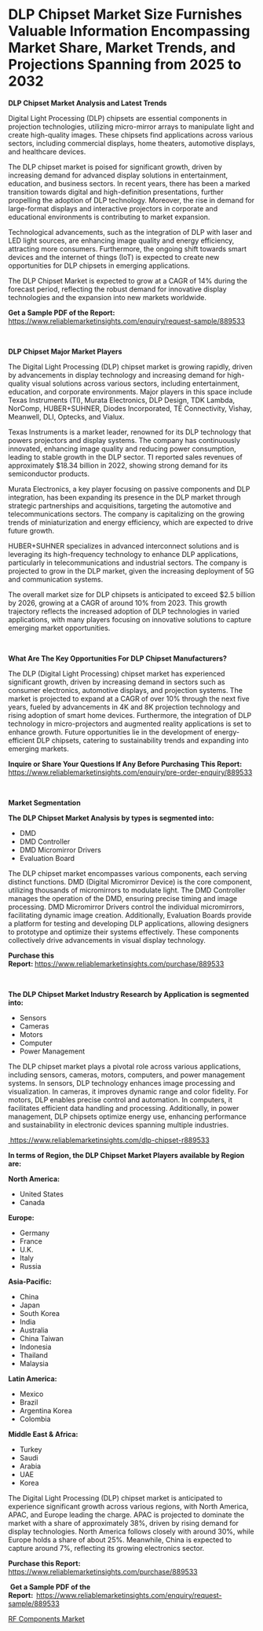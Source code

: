 <p><h1>DLP Chipset Market Size Furnishes Valuable Information Encompassing Market Share, Market Trends, and Projections Spanning from 2025 to 2032</h1></p><p><strong>DLP Chipset Market Analysis and Latest Trends</strong></p>
<p><p>Digital Light Processing (DLP) chipsets are essential components in projection technologies, utilizing micro-mirror arrays to manipulate light and create high-quality images. These chipsets find applications across various sectors, including commercial displays, home theaters, automotive displays, and healthcare devices.</p><p>The DLP chipset market is poised for significant growth, driven by increasing demand for advanced display solutions in entertainment, education, and business sectors. In recent years, there has been a marked transition towards digital and high-definition presentations, further propelling the adoption of DLP technology. Moreover, the rise in demand for large-format displays and interactive projectors in corporate and educational environments is contributing to market expansion.</p><p>Technological advancements, such as the integration of DLP with laser and LED light sources, are enhancing image quality and energy efficiency, attracting more consumers. Furthermore, the ongoing shift towards smart devices and the internet of things (IoT) is expected to create new opportunities for DLP chipsets in emerging applications.</p><p>The DLP Chipset Market is expected to grow at a CAGR of 14% during the forecast period, reflecting the robust demand for innovative display technologies and the expansion into new markets worldwide.</p></p>
<p><strong>Get a Sample PDF of the Report:&nbsp;</strong> <a href="https://www.reliablemarketinsights.com/enquiry/request-sample/889533?utm_campaign=2133&utm_medium=2&utm_source=Github&utm_content=ia&utm_term=10022025&utm_id=dlp-chipset">https://www.reliablemarketinsights.com/enquiry/request-sample/889533</a></p>
<p>&nbsp;</p>
<p><strong>DLP Chipset Major Market Players</strong></p>
<p><p>The Digital Light Processing (DLP) chipset market is growing rapidly, driven by advancements in display technology and increasing demand for high-quality visual solutions across various sectors, including entertainment, education, and corporate environments. Major players in this space include Texas Instruments (TI), Murata Electronics, DLP Design, TDK Lambda, NorComp, HUBER+SUHNER, Diodes Incorporated, TE Connectivity, Vishay, Meanwell, DLI, Optecks, and Vialux.</p><p>Texas Instruments is a market leader, renowned for its DLP technology that powers projectors and display systems. The company has continuously innovated, enhancing image quality and reducing power consumption, leading to stable growth in the DLP sector. TI reported sales revenues of approximately $18.34 billion in 2022, showing strong demand for its semiconductor products.</p><p>Murata Electronics, a key player focusing on passive components and DLP integration, has been expanding its presence in the DLP market through strategic partnerships and acquisitions, targeting the automotive and telecommunications sectors. The company is capitalizing on the growing trends of miniaturization and energy efficiency, which are expected to drive future growth.</p><p>HUBER+SUHNER specializes in advanced interconnect solutions and is leveraging its high-frequency technology to enhance DLP applications, particularly in telecommunications and industrial sectors. The company is projected to grow in the DLP market, given the increasing deployment of 5G and communication systems.</p><p>The overall market size for DLP chipsets is anticipated to exceed $2.5 billion by 2026, growing at a CAGR of around 10% from 2023. This growth trajectory reflects the increased adoption of DLP technologies in varied applications, with many players focusing on innovative solutions to capture emerging market opportunities.</p></p>
<p>&nbsp;</p>
<p><strong>What Are The Key Opportunities For DLP Chipset Manufacturers?</strong></p>
<p><p>The DLP (Digital Light Processing) chipset market has experienced significant growth, driven by increasing demand in sectors such as consumer electronics, automotive displays, and projection systems. The market is projected to expand at a CAGR of over 10% through the next five years, fueled by advancements in 4K and 8K projection technology and rising adoption of smart home devices. Furthermore, the integration of DLP technology in micro-projectors and augmented reality applications is set to enhance growth. Future opportunities lie in the development of energy-efficient DLP chipsets, catering to sustainability trends and expanding into emerging markets.</p></p>
<p><strong>Inquire or Share Your Questions If Any Before Purchasing This Report:</strong> <a href="https://www.reliablemarketinsights.com/enquiry/pre-order-enquiry/889533?utm_campaign=2133&utm_medium=2&utm_source=Github&utm_content=ia&utm_term=10022025&utm_id=dlp-chipset">https://www.reliablemarketinsights.com/enquiry/pre-order-enquiry/889533</a></p>
<p>&nbsp;</p>
<p><strong>Market Segmentation</strong></p>
<p><strong>The DLP Chipset Market Analysis by types is segmented into:</strong></p>
<p><ul><li>DMD</li><li>DMD Controller</li><li>DMD Micromirror Drivers</li><li>Evaluation Board</li></ul></p>
<p><p>The DLP chipset market encompasses various components, each serving distinct functions. DMD (Digital Micromirror Device) is the core component, utilizing thousands of micromirrors to modulate light. The DMD Controller manages the operation of the DMD, ensuring precise timing and image processing. DMD Micromirror Drivers control the individual micromirrors, facilitating dynamic image creation. Additionally, Evaluation Boards provide a platform for testing and developing DLP applications, allowing designers to prototype and optimize their systems effectively. These components collectively drive advancements in visual display technology.</p></p>
<p><strong>Purchase this Report:&nbsp;</strong><a href="https://www.reliablemarketinsights.com/purchase/889533?utm_campaign=2133&utm_medium=2&utm_source=Github&utm_content=ia&utm_term=10022025&utm_id=dlp-chipset">https://www.reliablemarketinsights.com/purchase/889533</a></p>
<p>&nbsp;</p>
<p><strong>The DLP Chipset Market Industry Research by Application is segmented into:</strong></p>
<p><ul><li>Sensors</li><li>Cameras</li><li>Motors</li><li>Computer</li><li>Power Management</li></ul></p>
<p><p>The DLP chipset market plays a pivotal role across various applications, including sensors, cameras, motors, computers, and power management systems. In sensors, DLP technology enhances image processing and visualization. In cameras, it improves dynamic range and color fidelity. For motors, DLP enables precise control and automation. In computers, it facilitates efficient data handling and processing. Additionally, in power management, DLP chipsets optimize energy use, enhancing performance and sustainability in electronic devices spanning multiple industries.</p></p>
<p><a href="https://www.reliablemarketinsights.com/dlp-chipset-r889533?utm_campaign=2133&utm_medium=2&utm_source=Github&utm_content=ia&utm_term=10022025&utm_id=dlp-chipset">&nbsp;https://www.reliablemarketinsights.com/dlp-chipset-r889533</a></p>
<p><strong>In terms of Region, the DLP Chipset Market Players available by Region are:</strong></p>
<p>
    <p> <strong> North America: </strong>
        <ul>
            <li>United States</li>
            <li>Canada</li>
        </ul>
        </p> 
    <p> <strong> Europe: </strong>
        <ul>
            <li>Germany</li>
            <li>France</li>
            <li>U.K.</li>
            <li>Italy</li>
            <li>Russia</li>
        </ul>
        </p> 
    <p> <strong> Asia-Pacific: </strong>
        <ul>
            <li>China</li>
            <li>Japan</li>
            <li>South Korea</li>
            <li>India</li>
            <li>Australia</li>
            <li>China Taiwan</li>
            <li>Indonesia</li>
            <li>Thailand</li>
            <li>Malaysia</li>
        </ul>
        </p> 
    <p> <strong> Latin America: </strong>
        <ul>
            <li>Mexico</li>
            <li>Brazil</li>
            <li>Argentina Korea</li>
            <li>Colombia</li>
        </ul>
        </p> 
    <p> <strong> Middle East & Africa: </strong>
        <ul>
            <li>Turkey</li>
            <li>Saudi</li>
            <li>Arabia</li>
            <li>UAE</li>
            <li>Korea</li>
        </ul>
    </p>
    </p>
<p><p>The Digital Light Processing (DLP) chipset market is anticipated to experience significant growth across various regions, with North America, APAC, and Europe leading the charge. APAC is projected to dominate the market with a share of approximately 38%, driven by rising demand for display technologies. North America follows closely with around 30%, while Europe holds a share of about 25%. Meanwhile, China is expected to capture around 7%, reflecting its growing electronics sector.</p></p>
<p><strong>Purchase this Report: </strong><a href="https://www.reliablemarketinsights.com/purchase/889533?utm_campaign=2133&utm_medium=2&utm_source=Github&utm_content=ia&utm_term=10022025&utm_id=dlp-chipset">https://www.reliablemarketinsights.com/purchase/889533</a></p>
<p>&nbsp;<strong>Get a Sample PDF of the Report:&nbsp;&nbsp;</strong><a href="https://www.reliablemarketinsights.com/enquiry/request-sample/889533?utm_campaign=2133&utm_medium=2&utm_source=Github&utm_content=ia&utm_term=10022025&utm_id=dlp-chipset">https://www.reliablemarketinsights.com/enquiry/request-sample/889533</a></p>
<p><strong></strong></p>
<p><p><a href="https://github.com/JakirUddin651/Market-Research-Report-List-1/blob/main/rf-components-market.md?utm_campaign=2133&utm_medium=2&utm_source=Github&utm_content=ia&utm_term=10022025&utm_id=dlp-chipset">RF Components Market</a></p></p>